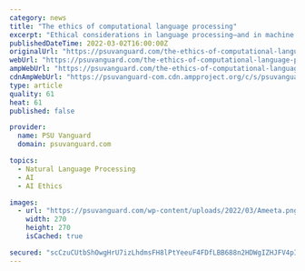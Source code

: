 ```yaml
---
category: news
title: "The ethics of computational language processing"
excerpt: "Ethical considerations in language processing—and in machine learning—are becoming more important, as technology increases in scope and skill.    The Association of Computational Linguistics (ACL) is an organization which"
publishedDateTime: 2022-03-02T16:00:00Z
originalUrl: "https://psuvanguard.com/the-ethics-of-computational-language-processing/"
webUrl: "https://psuvanguard.com/the-ethics-of-computational-language-processing/"
ampWebUrl: "https://psuvanguard.com/the-ethics-of-computational-language-processing/amp/"
cdnAmpWebUrl: "https://psuvanguard-com.cdn.ampproject.org/c/s/psuvanguard.com/the-ethics-of-computational-language-processing/amp/"
type: article
quality: 61
heat: 61
published: false

provider:
  name: PSU Vanguard
  domain: psuvanguard.com

topics:
  - Natural Language Processing
  - AI
  - AI Ethics

images:
  - url: "https://psuvanguard.com/wp-content/uploads/2022/03/Ameeta.png"
    width: 270
    height: 270
    isCached: true

secured: "scCzuCUtbShOwgHrU7izLhdmsFH8lPtYeeuF4FDfLBB688n2HDWgIZHJFV4pIDQdUZHqeBaHrGob9yOWg20Cp/pBBeanPTE74ybnHa8N2xycidgL0LK5mwBl1399OZKDbeq4J/Zb1YU7LtKbdcDjYfg5JDzGp+L1Hgqs3V3ZY0o7EELIomVl+W5IXeMLu15iRsgvL/AIro6Xsw2IevMtxU2/h2AJx+cF3LvYXgH5QopwZx1TADgFXF1XZMQDkPy0b/aBZyITLQ4xJOs4HMYP2BhZVXkFVLtno4lY+6Kw035Kk4UBY9kf62O5ZDbM4Ghx7OR+3GALkP3AfJ3OhSnTqjq0MGIXurNoPAsIZONr1Iw=;Xwi9CnGhCBC/8J3A+fOAaA=="
---
```


